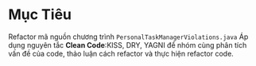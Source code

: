 # Mục Tiêu
Refactor mã nguồn chương trình `PersonalTaskManagerViolations.java` Áp dụng nguyên tắc **Clean Code**:KISS, DRY, YAGNI để nhóm cùng
phân tích vấn đề của code, thảo luận cách refactor và thực hiện refactor code.

